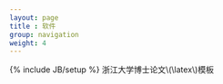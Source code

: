 ```yaml
---
layout: page
title : 软件
group: navigation
weight: 4
---
```

{% include JB/setup %}
浙江大学博士论文\\(\latex\\)模板
